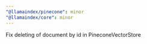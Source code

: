 ```yaml
---
"@llamaindex/pinecone": minor
"@llamaindex/core": minor
---
```


Fix deleting of document by id in PineconeVectorStore

